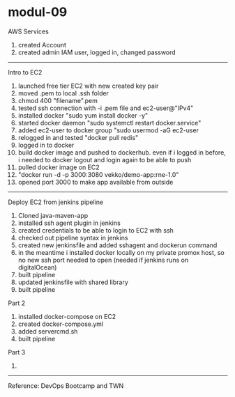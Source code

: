 # modul-09
AWS Services

1. created Account
2. created admin IAM user, logged in, changed password


--------------------------------------------------

Intro to EC2

1. launched free tier EC2 with new created key pair
2. moved .pem to local .ssh folder
3. chmod 400 "filename".pem
4. tested ssh connection with -i .pem file and ec2-user@"IPv4"
5. installed docker "sudo yum install docker -y"
5. started docker daemon "sudo systemctl restart docker.service"
6. added ec2-user to docker group "sudo usermod -aG ec2-user
7. relogged in and tested "docker pull redis"
8. logged in to docker
9. build docker image and pushed to dockerhub. even if i logged in before, i needed to docker logout and login again to be able to push
10. pulled docker image on EC2 
11. "docker run -d -p 3000:3080 vekko/demo-app:rne-1.0"
12. opened port 3000 to make app available from outside

--------------------------------------------------

Deploy EC2 from jenkins pipeline

1. Cloned java-maven-app
2. installed ssh agent plugin in jenkins
3. created credentials to be able to login to EC2 with ssh
4. checked out pipeline syntax in jenkins
5. created new jenkinsfile and added sshagent and dockerun command
6. in the meantime i installed docker locally on my private promox host, so no new ssh port needed to open (needed if jenkins runs on digitalOcean)
7. built pipeline
8. updated jenkinsfile with shared library
9. built pipeline

Part 2

1. installed docker-compose on EC2
2. created docker-compose.yml
3. added servercmd.sh 
4. built pipeline

Part 3

1. 



--------------------------------------------------

Reference: DevOps Bootcamp and TWN